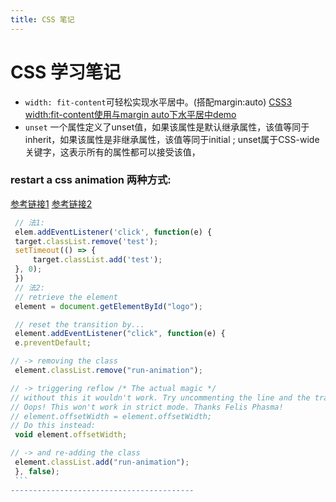 ```yaml
---
title: CSS 笔记
---
```


# CSS 学习笔记

- `width: fit-content`可轻松实现水平居中。(搭配margin:auto) [CSS3 width:fit-content使用与margin auto下水平居中demo](https://www.zhangxinxu.com/study/201605/width-fit-content.html)
- `unset` 一个属性定义了unset值，如果该属性是默认继承属性，该值等同于inherit，如果该属性是非继承属性，该值等同于initial ; unset属于CSS-wide关键字，这表示所有的属性都可以接受该值，

### restart a css animation 两种方式:
[参考链接1](https://css-tricks.com/restart-css-animation/)
[参考链接2](https://www.reddit.com/r/learnjavascript/comments/782qdx/what_does_void_elementoffsetwidth_do/)

   ```javascript
    // 法1:
    elem.addEventListener('click', function(e) {
    target.classList.remove('test');
    setTimeout(() => {
        target.classList.add('test');
    }, 0);
    })
    // 法2:
    // retrieve the element
    element = document.getElementById("logo");

    // reset the transition by...
    element.addEventListener("click", function(e) {
    e.preventDefault;
  
  // -> removing the class
    element.classList.remove("run-animation");
  
  // -> triggering reflow /* The actual magic */
  // without this it wouldn't work. Try uncommenting the line and the transition won't be retriggered.
  // Oops! This won't work in strict mode. Thanks Felis Phasma!
  // element.offsetWidth = element.offsetWidth;
  // Do this instead:
    void element.offsetWidth;
  
  // -> and re-adding the class
    element.classList.add("run-animation");
    }, false);
    ```
-----------------------------------------